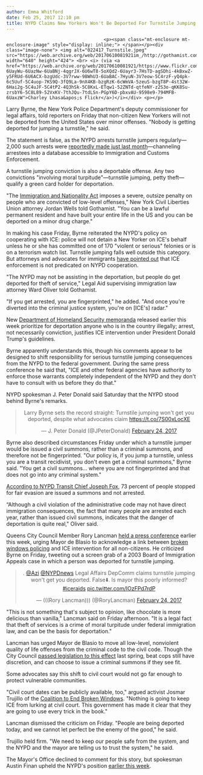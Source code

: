 ```yaml
---
author: Emma Whitford
date: Feb 25, 2017 12:10 pm
title: NYPD Claims New Yorkers Won't Be Deported For Turnstile Jumping
---
```


	
										<p><span class="mt-enclosure mt-enclosure-image" style="display: inline;"> </span></p><div class="image-none"> <img alt="022417_Turnstile.jpeg" src="https://web.archive.org/web/20170610081921im_/http://gothamist.com/attachments/nyc_ewhitford/022417_Turnstile.jpeg" width="640" height="424"> <br> <i> (via <a href="https://web.archive.org/web/20170610081921/https://www.flickr.com/photos/charleylhasa/31306104223/in/photolist-6UayWu-6UazNw-6UaBNj-4qgrJX-6U6wT8-5oXQd2-6Uayr3-7HsTD-agSDhi-4kBxwZ-y5FRUd-6U6ACX-bzgUdc-3V7rww-98WhU3-6UaBAC-7HyuN-3V7eow-5C4rzF-yQ4pk-6c5Uuf-5C4uop-7KS9Q-3fQ9La-9nX4KB-bzgRzK-6cWmVA-5zeuS-bzgT8P-4st32W-6Hai2g-5C4uJF-5C4tP2-4Q3hSk-5C8KxL-ETqw1-52ZNTd-qtfeNY-z2S3o-qKK8Su-zrsbY6-5C8L89-52VxKV-7thJQu-7tdLSn-PGpY6D-pbxvAU-9598e9-794MFB-6UaxzW">Charley Lhasa&apos;s Flickr</a>)</i></div> <p></p>

<p>Larry Byrne, the New York Police Department&apos;s deputy commissioner for legal affairs, told reporters on Friday that non-citizen New Yorkers will not be deported from the United States over minor offenses. &quot;Nobody is getting deported for jumping a turnstile,&quot; he said. </p>

<p>The statement is false, as the NYPD arrests turnstile jumpers regularly&#x2014;2,000 such arrests were <a href="https://web.archive.org/web/20170610081921/https://www.dnainfo.com/new-york/20170223/financial-district/2000-people-were-arrested-for-turnstile-jumping-january-nypd">reportedly made just last month</a>&#x2014;channeling arrestees into a database accessible to Immigration and Customs Enforcement. </p>

<p>A turnstile jumping conviction is also a deportable offense. Any two convictions &quot;involving moral turpitude&quot;&#x2014;turnstile jumping, petty theft&#x2014;qualify a green card holder for deportation. </p>

<p>&quot;The <a href="https://web.archive.org/web/20170610081921/https://www.uscis.gov/ilink/docView/SLB/HTML/SLB/act.html">Immigration and Nationality Act</a> imposes a severe, outsize penalty on people who are convicted of low-level offenses,&quot; New York Civil Liberties Union attorney Jordan Wells told Gothamist. &quot;You can be a lawful permanent resident and have built your entire life in the US and you can be deported on a minor drug charge.&quot; </p>

<p>In making his case Friday, Byrne reiterated the NYPD&apos;s policy on cooperating with ICE: police will not detain a New Yorker on ICE&apos;s behalf unless he or she has committed one of 170 &quot;violent or serious&quot; felonies or is on a terrorism watch list. Turnstile jumping falls well outside this category. But attorneys and advocates for immigrants <a href="https://web.archive.org/web/20170610081921/http://gothamist.com/2017/01/27/sanctuary_city_nyc_trump.php">have pointed out</a> that ICE enforcement is not predicated on NYPD cooperation. </p>

<p>&quot;The NYPD may not be assisting in the deportation, but people do get deported for theft of service,&quot; Legal Aid supervising immigration law attorney Ward Oliver told Gothamist. </p>

<p>&quot;If you get arrested, you are fingerprinted,&quot; he added. &quot;And once you&apos;re diverted into the criminal justice system, you&apos;re on [ICE&apos;s] radar.&quot; </p>

<p>New <a href="https://web.archive.org/web/20170610081921/http://gothamist.com/2017/02/21/homeland_security_deportation.php">Department of Homeland Security memoranda</a> released earlier this week prioritize for deportation anyone who is in the country illegally; arrest, not necessarily conviction, justifies ICE intervention under President Donald Trump&apos;s guidelines.  </p>

<p>Byrne apparently understands this, though his comments appear to be designed to shift responsibility for serious turnstile jumping consequences from the NYPD to the federal government. During the same press conference he said that, &quot;ICE and other federal agencies have authority to enforce those warrants completely independent of the NYPD and they don&apos;t have to consult with us before they do that.&quot; </p>

<p>NYPD spokesman J. Peter Donald said Saturday that the NYPD stood behind Byrne&apos;s remarks. </p>

<center><blockquote class="twitter-tweet" data-lang="en"><p lang="en" dir="ltr">Larry Byrne sets the record straight: Turnstile jumping won&apos;t get you deported, despite what advocates claim <a href="https://web.archive.org/web/20170610081921/https://t.co/7S00xLocXE">https://t.co/7S00xLocXE</a></p>&#x2014; J. Peter Donald (@JPeterDonald) <a href="https://web.archive.org/web/20170610081921/https://twitter.com/JPeterDonald/status/835232531503058949">February 24, 2017</a></blockquote>
<script async src="//web.archive.org/web/20170610081921js_/http://platform.twitter.com/widgets.js" charset="utf-8"></script></center>

<p>Byrne also described circumstances Friday under which a turnstile jumper would be issued a civil summons, rather than a criminal summons, and therefore not be fingerprinted. &quot;Our policy is, if you jump a turnstile, unless you are a transit recidivist, you don&apos;t even get a criminal summons,&quot; Byrne said. &quot;You get a civil summons... where you are not fingerprinted and that does not go into any criminal system.&quot; </p>

<p><a href="https://web.archive.org/web/20170610081921/https://twitter.com/NYPDTransit/status/834084696166367233">According to NYPD Transit Chief Joseph Fox</a>, 73 percent of people stopped for fair evasion are issued a summons and not arrested. </p>

<p>&#x201C;Although a civil violation of the administrative code may not have direct immigration consequences, the fact that many people are arrested each year, rather than issued civil summons, indicates that the danger of deportation is quite real,&quot; Oliver said. </p>

<p>Queens City Council Member Rory Lancman <a href="https://web.archive.org/web/20170610081921/http://www.nydailynews.com/news/politics/nyc-broken-windows-policing-helps-trump-deport-immigrants-article-1.2978783">held a press conference</a> earlier this week, urging Mayor de Blasio to acknowledge a link between <a href="https://web.archive.org/web/20170610081921/http://gothamist.com/2016/08/01/broken_windows_still_racist.php">broken windows policing</a> and ICE intervention for all non-citizens. He criticized Byrne on Friday, tweeting out a screen grab of a 2003 Board of Immigration Appeals case in which a person was deported for turnstile jumping. </p>

<center><blockquote class="twitter-tweet" data-conversation="none" data-lang="en"><p lang="en" dir="ltr">. <a href="https://web.archive.org/web/20170610081921/https://twitter.com/Azi">@Azi</a> <a href="https://web.archive.org/web/20170610081921/https://twitter.com/NYPDnews">@NYPDnews</a> Legal Affairs DepComm claims turnstile jumping won&apos;t get you deported. False&#x2B07;&#xFE0F;. Is mayor this poorly informed? <a href="https://web.archive.org/web/20170610081921/https://twitter.com/hashtag/iceraids?src=hash">#iceraids</a> <a href="https://web.archive.org/web/20170610081921/https://t.co/IOzFPd7rdP">pic.twitter.com/IOzFPd7rdP</a></p>&#x2014; (((Rory Lancman))) (@RoryLancman) <a href="https://web.archive.org/web/20170610081921/https://twitter.com/RoryLancman/status/835186200088555521">February 24, 2017</a></blockquote>
<script async src="//web.archive.org/web/20170610081921js_/http://platform.twitter.com/widgets.js" charset="utf-8"></script></center>

<p>&quot;This is not something that&apos;s subject to opinion, like chocolate is more delicious than vanilla,&quot; Lancman said on Friday afternoon. &quot;It is a legal fact that theft of services is a crime of moral turpitude under federal immigration law, and can be the basis for deportation.&quot; </p>

<p>Lancman has urged Mayor de Blasio to move all low-level, nonviolent quality of life offenses from the criminal code to the civil code. Though the City Council <a href="https://web.archive.org/web/20170610081921/http://gothamist.com/2016/05/25/nyc_decriminalized_low_level_offenses.php">passed legislation to this effect</a> last spring, beat cops still have discretion, and can choose to issue a criminal summons if they see fit. </p>

<p>Some advocates say this shift to civil court would not go far enough to protect vulnerable communities. </p>

<p>&quot;Civil court dates can be publicly available, too,&quot; argued activist Josmar Trujillo of the <a href="https://web.archive.org/web/20170610081921/https://www.endbrokenwindows.org/our-demands">Coalition to End Broken Windows</a>. &quot;Nothing is going to keep ICE from lurking at civil court. This government has made it clear that they are going to use every trick in the book.&quot; </p>

<p>Lancman dismissed the criticism on Friday. &quot;People are being deported today, and we cannot let perfect be the enemy of the good,&quot; he said. </p>

<p>Trujillo held firm. &quot;We need to keep our people safe from the system, and the NYPD and the mayor are telling us to trust the system,&quot; he said. </p>

<p>The Mayor&apos;s Office declined to comment for this story, but spokesman Austin Finan upheld the NYPD&apos;s position <a href="https://web.archive.org/web/20170610081921/http://www.nydailynews.com/news/politics/nyc-broken-windows-policing-helps-trump-deport-immigrants-article-1.2978783">earlier this week</a>. </p>					
										
									
				